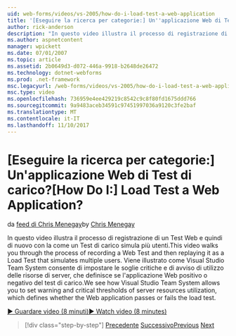 ```yaml
---
uid: web-forms/videos/vs-2005/how-do-i-load-test-a-web-application
title: '[Eseguire la ricerca per categorie:] Un''applicazione Web di Test di carico? | Microsoft Docs'
author: rick-anderson
description: "In questo video illustra il processo di registrazione di un Test Web e quindi di nuovo con la come un Test di carico simula più utenti. Viene illustrato come Visual Studio..."
ms.author: aspnetcontent
manager: wpickett
ms.date: 07/01/2007
ms.topic: article
ms.assetid: 2b0649d3-d072-446a-9918-b2648de26472
ms.technology: dotnet-webforms
ms.prod: .net-framework
msc.legacyurl: /web-forms/videos/vs-2005/how-do-i-load-test-a-web-application
msc.type: video
ms.openlocfilehash: 736959e4ee429219c8542c9c8f80fd1675ddd766
ms.sourcegitcommit: 9a9483aceb34591c97451997036a9120c3fe2baf
ms.translationtype: MT
ms.contentlocale: it-IT
ms.lasthandoff: 11/10/2017
---
```

<a name="how-do-i-load-test-a-web-application"></a><span data-ttu-id="60e0e-105">[Eseguire la ricerca per categorie:] Un'applicazione Web di Test di carico?</span><span class="sxs-lookup"><span data-stu-id="60e0e-105">[How Do I:] Load Test a Web Application?</span></span>
====================
<span data-ttu-id="60e0e-106">da [feed di Chris Menegay](https://twitter.com/CMenegay)</span><span class="sxs-lookup"><span data-stu-id="60e0e-106">by [Chris Menegay](https://twitter.com/CMenegay)</span></span>

<span data-ttu-id="60e0e-107">In questo video illustra il processo di registrazione di un Test Web e quindi di nuovo con la come un Test di carico simula più utenti.</span><span class="sxs-lookup"><span data-stu-id="60e0e-107">This video walks you through the process of recording a Web Test and then replaying it as a Load Test that simulates multiple users.</span></span> <span data-ttu-id="60e0e-108">Viene illustrato come Visual Studio Team System consente di impostare le soglie critiche e di avviso di utilizzo delle risorse di server, che definisce se l'applicazione Web positivo o negativo del test di carico.</span><span class="sxs-lookup"><span data-stu-id="60e0e-108">We see how Visual Studio Team System allows you to set warning and critical thresholds of server resources utilization, which defines whether the Web application passes or fails the load test.</span></span>

[<span data-ttu-id="60e0e-109">&#9654; Guardare video (8 minuti)</span><span class="sxs-lookup"><span data-stu-id="60e0e-109">&#9654; Watch video (8 minutes)</span></span>](https://channel9.msdn.com/Blogs/ASP-NET-Site-Videos/how-do-i-load-test-a-web-application)

>[!div class="step-by-step"]
<span data-ttu-id="60e0e-110">[Precedente](how-do-i-practice-test-driven-development.md)
[Successivo](how-do-i-tune-web-application-performance-with-profiling.md)</span><span class="sxs-lookup"><span data-stu-id="60e0e-110">[Previous](how-do-i-practice-test-driven-development.md)
[Next](how-do-i-tune-web-application-performance-with-profiling.md)</span></span>
